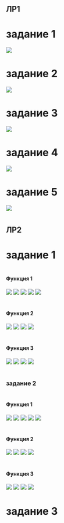 # <h2>ЛР1<h2>
# задание 1

![](./images/lb01/img_1_1.png)

# задание 2
![](./images/lb01/img_1_2.png)

# задание 3
![](./images/lb01/img_1_3.png)

# задание 4
![](./images/lb01/img_1_4.png)

# задание 5
![](./images/lb01/img_1_5.png)

# <h2>ЛР2<h2>

# задание 1
# <h4>Функция 1<h4>
![](./images/lb01/img_2_1_1(1).png)
![](./images/lb01/img_2_1_1(2).png)
![](./images/lb01/img_2_1_1(3).png)
![](./images/lb01/img_2_1_1(4).png)
![](./images/lb01/img_2_1_1(5).png)
# <h4>Функция 2<h4>
![](./images/lb01/img_2_1_2(1).png)
![](./images/lb01/img_2_1_2(2).png)
![](./images/lb01/img_2_1_2(3).png)
![](./images/lb01/img_2_1_2(4).png)
# <h4>Функция 3<h4>
![](./images/lb01/img_2_1_3(1).png)
![](./images/lb01/img_2_1_3(2).png)
![](./images/lb01/img_2_1_3(3).png)
![](./images/lb01/img_2_1_3(4).png)

# <h3>задание 2<h3>
# <h4>Функция 1<h4>
![](./images/lb01/img_2_2_1(1).png)
![](./images/lb01/img_2_2_1(2).png)
![](./images/lb01/img_2_2_1(3).png)
![](./images/lb01/img_2_2_1(4).png)
![](./images/lb01/img_2_2_1(5).png)
# <h4>Функция 2<h4>
![](./images/lb01/img_2_2_2(1).png)
![](./images/lb01/img_2_2_2(2).png)
![](./images/lb01/img_2_2_2(3).png)
![](./images/lb01/img_2_2_2(4).png)
# <h4>Функция 3<h4>
![](./images/lb01/img_2_2_3(1).png)
![](./images/lb01/img_2_2_3(2).png)
![](./images/lb01/img_2_2_3(3).png)
![](./images/lb01/img_2_2_3(4).png)

# задание 3